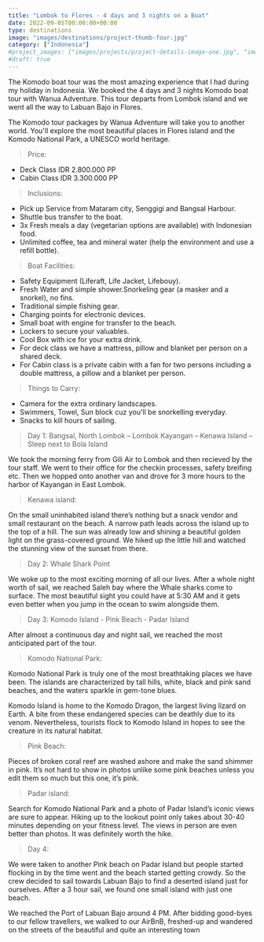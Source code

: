 ```yaml
---
title: "Lombok to Flores - 4 days and 3 nights on a Boat"
date: 2022-09-05T00:00:00+00:00
type: destinations
image: "images/destinations/project-thumb-four.jpg"
category: ["Indonesia"]
#project_images: ["images/projects/project-details-image-one.jpg", "images/projects/project-details-image-two.jpg"]
#draft: true
---
```


The Komodo boat tour was the most amazing experience that I had during my holiday in Indonesia. We booked the 4 days and 3 nights Komodo boat tour with Wanua Adventure. This tour departs from Lombok island and we went all the way to Labuan Bajo in Flores. 

The Komodo tour packages by Wanua Adventure will take you to another world. You'll explore the most beautiful places in Flores island and the Komodo National Park, a UNESCO world heritage.

> Price:
- Deck Class IDR 2.800.000 PP
- Cabin Class IDR 3.300.000 PP

> Inclusions:

- Pick up Service from Mataram city, Senggigi and Bangsal Harbour.
- Shuttle bus transfer to the boat.
- 3x Fresh meals a day (vegetarian options are available) with Indonesian food.
- Unlimited coffee, tea and mineral water (help the environment and use a refill bottle).

> Boat Facilities:

- Safety Equipment (Liferaft, Life Jacket, Lifebouy).
- Fresh Water and simple shower.Snorkeling gear (a masker and a snorkel), no fins.
- Traditional simple fishing gear.
- Charging points for electronic devices.
- Small boat with engine for transfer to the beach.
- Lockers to secure your valuables.
- Cool Box with ice for your extra drink.
- For deck class we have a mattress, pillow and blanket per person on a shared deck.
- For Cabin class is a private cabin with a fan for two persons including a double mattress, a pillow and a blanket per person.

> Things to Carry:

- Camera for the extra ordinary landscapes.
- Swimmers, Towel, Sun block cuz you'll be snorkelling everyday.
- Snacks to kill hours of sailing.


> Day 1: Bangsal, North Lombok – Lombok Kayangan – Kenawa Island – Sleep next to Bola Island

We took the morning ferry from Gili Air to Lombok and then recieved by the tour staff. We went to their office for the checkin processes, safety breifing etc. Then we hopped onto another van and drove for 3 more hours to the harbor of Kayangan in East Lombok. 

<!-- {{< figure src="/images/posts/four-days-lombok-flores/boat.jpeg" caption="Our Boat" >}} -->

> Kenawa island:

On the small uninhabited island there’s nothing but a snack vendor and small restaurant on the beach. A narrow path leads across the island up to the top of a hill. The sun was already low and shining a beautiful golden light on the grass-covered ground. We hiked up the little hill and watched the stunning view of the sunset from there.

<!-- {{< figure src="/images/posts/four-days-lombok-flores/rinca.jpeg" caption="Kenawa Island" >}} -->

> Day 2: Whale Shark Point

We woke up to the most exciting morning of all our lives. After a whole night worth of sail, we reached Saleh bay where the Whale sharks come to surface. The most beautiful sight you could have at 5:30 AM and it gets even better when you jump in the ocean to swim alongside them. 

<!-- {{< figure src="/images/posts/four-days-lombok-flores/whale.jpeg" caption="Snorkelling with Whale Sharks" >}} -->

>Day 3: Komodo Island - Pink Beach - Padar Island

After almost a continuous day and night sail, we reached the most anticipated part of the tour.

> Komodo National Park:

Komodo National Park is truly one of the most breathtaking places we have been. The islands are characterized by tall hills, white, black and pink sand beaches, and the waters sparkle in gem-tone blues. 

<!-- {{< figure src="banner.jpeg" caption="Komodo Dragon" >}} -->

Komodo Island is home to the Komodo Dragon, the largest living lizard on Earth. A bite from these endangered species can be deathly due to its venom. Nevertheless, tourists flock to Komodo Island in hopes to see the creature in its natural habitat.

<!-- {{< figure src="/images/posts/four-days-lombok-flores/komodo.jpeg" caption="Komodo Dragon (Close up)" >}} -->

> Pink Beach:

Pieces of broken coral reef are washed ashore and make the sand shimmer in pink. It’s not hard to show in photos unlike some pink beaches unless you edit them so much but this one, it’s pink.

<!-- {{< figure src="/images/posts/four-days-lombok-flores/pb.jpeg" caption="Pink Beach" >}} -->

> Padar island:

Search for Komodo National Park and a photo of Padar Island’s iconic views are sure to appear. Hiking up to the lookout point only takes about 30-40 minutes depending on your fitness level. The views in person are even better than photos. It was definitely worth the hike.

<!-- {{< figure src="/images/posts/four-days-lombok-flores/pad.jpeg" caption="The Iconic Padar Island" >}} -->

> Day 4:

We were taken to another Pink beach on Padar Island but people started flocking in by the time went and the beach started getting crowdy. So the crew decided to sail towards Labuan Bajo to find a deserted island just for ourselves. After a 3 hour sail, we found one small island with just one beach.

<!-- {{< figure src="/images/posts/four-days-lombok-flores/pb2.jpeg" caption="Pink Beach" >}} -->

We reached the Port of Labuan Bajo around 4 PM.
After bidding good-byes to our fellow travellers, we walked to our AirBnB,
freshed-up and wandered on the streets of the beautiful and quite an
interesting town


<!-- Back to *[Damn! I Love Indonesia](../damn-i-love-indonesia)* -->